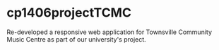 # cp1406projectTCMC
Re-developed a responsive web application for Townsville Community Music Centre as part of our university's project.
